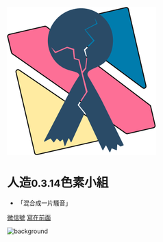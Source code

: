 <div class="animate__animated animate__backInDown"><img src="pic/TricolorLogo-nobg.svg" alt="logo"></div>

# 人造<small>0.3.14</small>色素小組

* 「混合成一片騷音」

[微信號](https://mp.weixin.qq.com/s/SviNQjNAt1sC5x6bttlnYg)
[寫在前面](README)

![background]()